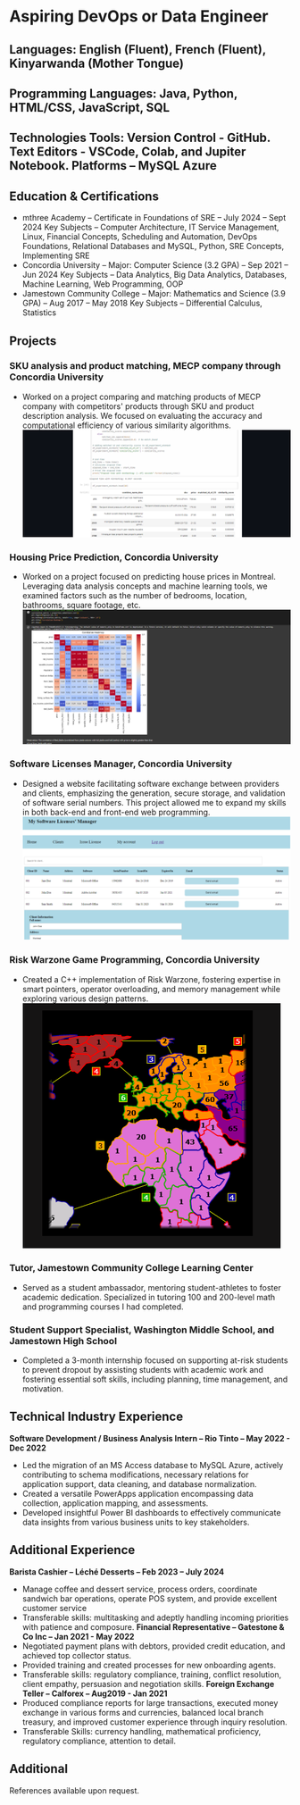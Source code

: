# Aspiring DevOps or Data Engineer

## Languages: English (Fluent), French (Fluent), Kinyarwanda (Mother Tongue)

## Programming Languages: Java, Python, HTML/CSS, JavaScript, SQL
## Technologies Tools: Version Control - GitHub. Text Editors - VSCode, Colab, and Jupiter Notebook. Platforms – MySQL Azure

## Education & Certifications
- mthree Academy – Certificate in Foundations of SRE – July 2024 – Sept 2024
Key Subjects – Computer Architecture, IT Service Management, Linux, Financial Concepts, Scheduling and Automation, DevOps
Foundations, Relational Databases and MySQL, Python, SRE Concepts, Implementing SRE
- Concordia University – Major: Computer Science (3.2 GPA) – Sep 2021 – Jun 2024
Key Subjects – Data Analytics, Big Data Analytics, Databases, Machine Learning, Web Programming, OOP
- Jamestown Community College – Major: Mathematics and Science (3.9 GPA) – Aug 2017 – May 2018
Key Subjects – Differential Calculus, Statistics

## Projects
### SKU analysis and product matching, MECP company through Concordia University
- Worked on a project comparing and matching products of MECP company with competitors' products through SKU and product description analysis. We focused on evaluating the accuracy and computational efficiency of various similarity algorithms.
![](/assets/proj1.png)

### Housing Price Prediction, Concordia University
- Worked on a project focused on predicting house prices in Montreal. Leveraging data analysis concepts and machine learning tools, we examined factors such as the number of bedrooms, location, bathrooms, square footage, etc.
![](/assets/proj2.png)

### Software Licenses Manager, Concordia University
- Designed a website facilitating software exchange between providers and clients, emphasizing the generation, secure storage, and validation of software serial numbers. This project allowed me to expand my skills in both back-end and front-end web programming.
![](/assets/proj3.png)

### Risk Warzone Game Programming, Concordia University
- Created a C++ implementation of Risk Warzone, fostering expertise in smart pointers, operator overloading, and memory management while exploring various design patterns.
![](/assets/proj4.png)

### Tutor, Jamestown Community College Learning Center
- Served as a student ambassador, mentoring student-athletes to foster academic dedication. Specialized in tutoring 100 and 200-level math and programming courses I had completed.

### Student Support Specialist, Washington Middle School, and Jamestown High School
- Completed a 3-month internship focused on supporting at-risk students to prevent dropout by assisting students with academic work and fostering essential soft skills, including planning, time management, and motivation.

## Technical Industry Experience
**Software Development / Business Analysis Intern – Rio Tinto – May 2022 - Dec 2022**
- Led the migration of an MS Access database to MySQL Azure, actively contributing to schema modifications, necessary
relations for application support, data cleaning, and database normalization.
- Created a versatile PowerApps application encompassing data collection, application mapping, and assessments.
- Developed insightful Power BI dashboards to effectively communicate data insights from various business units to key
stakeholders.

## Additional Experience
**Barista Cashier – Léché Desserts – Feb 2023 – July 2024**
- Manage coffee and dessert service, process orders, coordinate sandwich bar operations, operate POS system, and
provide excellent customer service
- Transferable skills: multitasking and adeptly handling incoming priorities with patience and composure.
**Financial Representative – Gatestone & Co Inc – Jan 2021 - May 2022**
- Negotiated payment plans with debtors, provided credit education, and achieved top collector status.
- Provided training and created processes for new onboarding agents.
- Transferable skills: regulatory compliance, training, conflict resolution, client empathy, persuasion and negotiation skills.
**Foreign Exchange Teller – Calforex – Aug2019 - Jan 2021**
- Produced compliance reports for large transactions, executed money exchange in various forms and currencies,
balanced local branch treasury, and improved customer experience through inquiry resolution.
- Transferable Skills: currency handling, mathematical proficiency, regulatory compliance, attention to detail.

## Additional
References available upon request.
